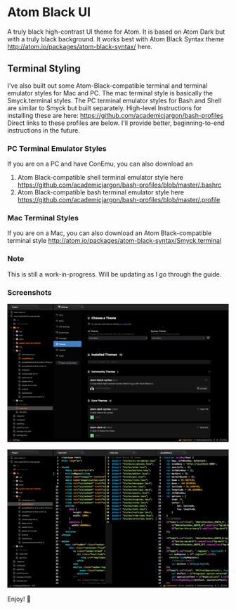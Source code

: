 # Atom Black UI
A truly black high-contrast UI theme for Atom. It is based on Atom Dark but with a truly black background. It works best with Atom Black Syntax theme http://atom.io/packages/atom-black-syntax/ here.

## Terminal Styling ##
I've also built out some Atom-Black-compatible terminal and terminal emulator styles for Mac and PC.
The mac terminal style is basically the Smyck.terminal styles.
The PC terminal emulator styles for Bash and Shell are similar to Smyck but built separately.
High-level Instructions for installing these are here: https://github.com/academicjargon/bash-profiles
Direct links to these profiles are below.
I'll provide better, beginning-to-end instructions in the future.

### PC Terminal Emulator Styles ###
If you are on a PC and have ConEmu, you can also download an
1. Atom Black-compatible shell terminal emulator style here https://github.com/academicjargon/bash-profiles/blob/master/.bashrc
2. Atom Black-compatible bash terminal emulator style here https://github.com/academicjargon/bash-profiles/blob/master/.profile

### Mac Terminal Styles ###
If you are on a Mac, you can also download an Atom Black-compatible terminal style http://atom.io/packages/atom-black-syntax/Smyck.terminal

### Note ###
This is still a work-in-progress. Will be updating as I go through the guide.

### Screenshots ###
![Atom Black UI Screenshot 1](https://raw.githubusercontent.com/academicjargon/pictures/master/atom-black-ui.png)

![Atom Black UI Screenshot 2](https://raw.githubusercontent.com/academicjargon/pictures/master/atom-black-ui2.png)

Enjoy! 🚀
